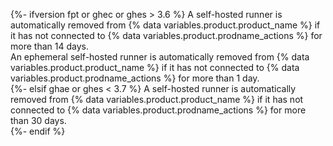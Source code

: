{%- ifversion fpt or ghec or ghes > 3.6 %}
A self-hosted runner is automatically removed from {% data variables.product.product_name %} if it has not connected to {% data variables.product.prodname_actions %} for more than 14 days.  
An ephemeral self-hosted runner is automatically removed from {% data variables.product.product_name %} if it has not connected to {% data variables.product.prodname_actions %} for more than 1 day.  
{%- elsif ghae or ghes < 3.7 %}
A self-hosted runner is automatically removed from {% data variables.product.product_name %} if it has not connected to {% data variables.product.prodname_actions %} for more than 30 days.  
{%- endif %}